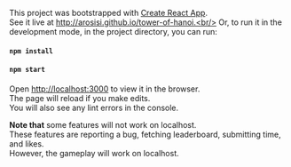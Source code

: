 This project was bootstrapped with [Create React App](https://github.com/facebook/create-react-app).<br/>
See it live at http://arosisi.github.io/tower-of-hanoi.<br/>
Or, to run it in the development mode, in the project directory, you can run:

#### `npm install`

#### `npm start`

Open [http://localhost:3000](http://localhost:3000) to view it in the browser.<br/>
The page will reload if you make edits.<br/>
You will also see any lint errors in the console.

<strong>Note that</strong> some features will not work on localhost.<br/>
These features are reporting a bug, fetching leaderboard, submitting time, and likes.<br/>
However, the gameplay will work on localhost.

